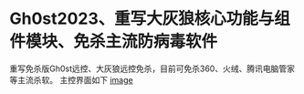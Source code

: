 # Gh0st2023、重写大灰狼核心功能与组件模块、免杀主流防病毒软件
重写免杀版Gh0st远控、大灰狼远控免杀，目前可免杀360、火绒、腾讯电脑管家等主流杀软。
主控界面如下
[image](./img/im1.png)
